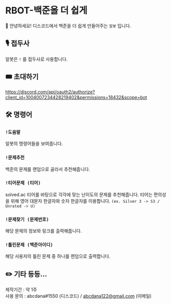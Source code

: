 # RBOT-백준을 더 쉽게
🙌 안녕하세요! 디스코드에서 백준을 더 쉽게 만들어주는 `알봇` 입니다.

## 🎙️ 접두사
알봇은 `!` 를 접두사로 사용합니다.

## 🎟️ 초대하기
https://discord.com/api/oauth2/authorize?client_id=1004007234428219402&permissions=18432&scope=bot

## 🛠️ 명령어
### `!도움말`
알봇의 명령어들을 보여줍니다.
### `!문제추천`
백준의 문제를 랜덤으로 골라서 추천해줍니다.

### `!티어문제 (티어)`
solved.ac 티어를 바탕으로 각각에 맞는 난이도의 문제를 추천해줍니다.
티어는 편의성을 위해 영어 대문자 한글자와 숫자 한글자를 이용합니다.
`(ex. Silver 3 -> S3 / Unrated -> U)`

### `!문제찾기 (문제번호)`
해당 문제의 정보와 링크를 출력해줍니다.

### `!틀린문제 (백준아이디)`
해당 사용자의 틀린 문제 중 하나를 랜덤으로 출력합니다.

## ✏️ 기타 등등...
제작기간 : 약 1주  
사용 문의 : abcdana#1550 (디스코드) / abcdana122@gmail.com (이메일)
